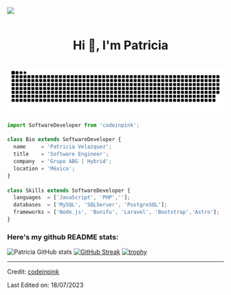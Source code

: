 <!--Primer Bloquen-->
<img src="https://user-images.githubusercontent.com/73097560/115834477-dbab4500-a447-11eb-908a-139a6edaec5c.gif">

<!--h1 without bottom border-->
<div id="user-content-toc">
  <ul align="center">
    <summary><h1 style="display: inline-block">Hi 👋, I'm Patricia</h1></summary>
  </ul>
</div>


<!--- Snake -->
<div align="center">
  <img  src="https://github.com/1999AZZAR/1999AZZAR/blob/main/resources/img/grid-snake.svg"
       alt="snake" /></a>
</div>

<!-- Presentación -->
```js
import SoftwareDeveloper from 'codeinpink';

class Bio extends SoftwareDeveloper {
  name     = 'Patricia Velazquez';
  title    = 'Software Engineer';
  company  = 'Grupo ABG | Hybrid';
  location = 'México';
}

class Skills extends SoftwareDeveloper {
  languages  = ['JavaScript', 'PHP',''];
  databases  = ['MySQL', 'SQLServer', 'PostgreSQL'];
  frameworks = ['Node.js', 'Bunifu', 'Laravel', 'Bootstrap','Astro'];
}
```
### Here's my github README stats:

![Patricia GitHub stats](https://github-readme-stats.vercel.app/api?username=codeinpinkdev&bg_color=30,e96443,904e95&title_color=fff&text_color=fff)
[![GitHub Streak](https://github-readme-streak-stats.herokuapp.com/?user=codeinpinkdev&theme=radical)](https://git.io/streak-stats) 
[![trophy](https://github-profile-trophy.vercel.app/?username=codeinpinkdev)](https://github.com/ryo-ma/github-profile-trophy)

----
Credit: [codeinpink](https://codeinpink.dev)

Last Edited on: 18/07/2023
